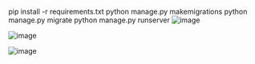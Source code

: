 pip install -r requirements.txt
python manage.py makemigrations
python manage.py migrate
python manage.py runserver
![image](https://github.com/user-attachments/assets/be67300d-79d8-41fa-824f-59de5428fba9)




![image](https://github.com/user-attachments/assets/a979e769-631a-419c-b551-f3e3a62a996b)



![image](https://github.com/user-attachments/assets/f15b98be-6733-40dc-913e-b0305143d237)


